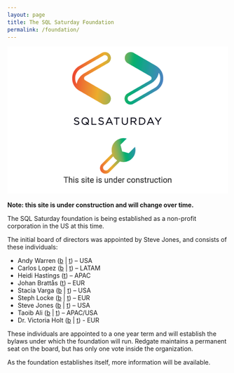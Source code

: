```yaml
---
layout: page
title: The SQL Saturday Foundation
permalink: /foundation/
---
```

![Under Construction](/assets/img/Page_Under_Construction.png)

**Note: this site is under construction and will change over time.**

The SQL Saturday foundation is being established as a non-profit corporation in the US at this time. 

The initial board of directors was appointed by Steve Jones, and consists of these individuals:

- Andy Warren  ([b](https://sqlandy.com/) | [t](https://twitter.com/sqlandy)) – USA
- Carlos Lopez ([b](https://thedbamuppity.blogspot.com/) | [t](https://twitter.com/CarlosLopezSQL)) – LATAM
- Heidi Hastings ([t](https://twitter.com/HeidiHasting)) – APAC
- Johan Brattås ([t](https://twitter.com/intoleranse)) – EUR
- Stacia Varga ([b](http://blog.datainspirations.com/) | [t](https://twitter.com/_StaciaV_)) – USA
- Steph Locke ([b](https://nightingalehq.ai/) | [t](https://twitter.com/TheStephLocke)) – EUR
- Steve Jones ([b](https://voiceofthedba.com/) | [t](https://twitter.com/way0utwest)) – USA
- Taoib Ali ([b](https://sqlworldwide.com/) | [t](https://twitter.com/SqlWorldWide)) – APAC/USA
- Dr. Victoria Holt ([b](https://blog.victoriaholt.co.uk/) | [t](https://twitter.com/victoria_holt)) - EUR

These individuals are appointed to a one year term and will establish the bylaws under which the foundation will run. Redgate maintains a permanent seat on the board, but has only one vote inside the organization.

As the foundation establishes itself, more information will be available.
